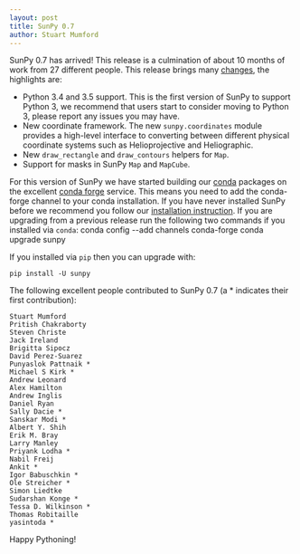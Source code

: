 ```yaml
---
layout: post
title: SunPy 0.7
author: Stuart Mumford
---
```


SunPy 0.7 has arrived! This release is a culmination of about 10 months of work from 27 different people. This release brings many [changes](https://github.com/sunpy/sunpy/blob/0.7/CHANGELOG.md), the highlights are:

* Python 3.4 and 3.5 support. This is the first version of SunPy to support
  Python 3, we recommend that users start to consider moving to Python 3, please
  report any issues you may have.
* New coordinate framework. The new `sunpy.coordinates` module provides a
  high-level interface to converting between different physical coordinate
  systems such as Helioprojective and Heliographic.
* New `draw_rectangle` and `draw_contours` helpers for `Map`.
* Support for masks in SunPy `Map` and `MapCube`.


For this version of SunPy we have started building our [conda](http://conda.pydata.org/docs/) packages on the excellent [conda forge](http://conda-forge.github.io) service. This means you need to add the conda-forge channel to your conda installation. If you have never installed SunPy before we recommend you follow our [installation instruction](http://docs.sunpy.org/en/stable/installation). If you are upgrading from a previous release run the following two commands if you installed via ``conda``:
    conda config --add channels conda-forge
    conda upgrade sunpy

If you installed via ``pip`` then you can upgrade with:

    pip install -U sunpy


The following excellent people contributed to SunPy 0.7 (a * indicates their first contribution):

    Stuart Mumford
    Pritish Chakraborty
    Steven Christe
    Jack Ireland
    Brigitta Sipocz
    David Perez-Suarez
    Punyaslok Pattnaik *
    Michael S Kirk *
    Andrew Leonard
    Alex Hamilton
    Andrew Inglis
    Daniel Ryan
    Sally Dacie *
    Sanskar Modi *
    Albert Y. Shih
    Erik M. Bray
    Larry Manley
    Priyank Lodha *
    Nabil Freij
    Ankit *
    Igor Babuschkin *
    Ole Streicher *
    Simon Liedtke
    Sudarshan Konge *
    Tessa D. Wilkinson *
    Thomas Robitaille
    yasintoda *
    

Happy Pythoning!
